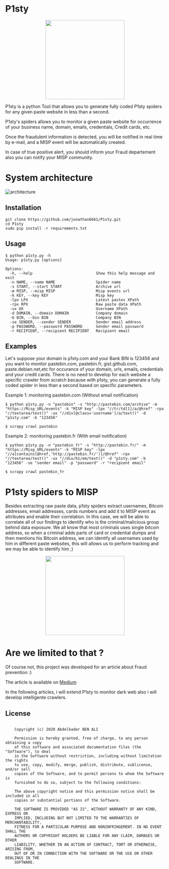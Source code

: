 # P1sty

<p align="center">
<img src="https://user-images.githubusercontent.com/37407314/89568417-2d109700-d81b-11ea-9f28-07f983bdcb14.PNG" height="250" />
</p>

P1sty is a python Tool that allows you to generate fully coded P1sty spiders 
for any given paste website in less than a second.

P1sty's spiders allows you to monitor a given paste website for occurrence of
 your business name, domain, emails, credentials, Credit cards, etc.

Once the fraudulent information is detected, you will be notified in real time
by e-mail, and a MISP event will be automatically created.

In case of true positive alert, you should inform your Fraud departement also
you can notify your MISP community.



# System architecture

![architecture](https://user-images.githubusercontent.com/37407314/89589782-470fa100-d83e-11ea-8030-ca1d97057eb5.png)


## Installation

~~~
git clone https://github.com/jonathan6661/P1sty.git
cd P1sty
sudo pip install -r requirements.txt
~~~


## Usage

~~~
$ python p1sty.py -h
Usage: p1sty.py [options]

Options:
  -h, --help                            Show this help message and exit
  -n NAME, --name NAME                  Spider name
  -s START, --start START               Archive url
  -m MISP, --misp MISP                  Misp events url
  -k KEY, --key KEY                     Misp key
  -lpx LPX                              Latest pastes XPath
  -rpx RPX                              Raw paste data XPath
  -ux UX                                Username XPath
  -d DOMAIN, --domain DOMAIN            Company domain
  -b BIN, --bin BIN                     Company BIN
  -se SENDER, --sender SENDER           Sender email address
  -p PASSWORD, --password PASSWORD      Sender email password
  -r RECIPIENT, --recipient RECIPIENT   Recipient email

~~~

## Examples

Let's suppose your domain is p1sty.com and your Bank BIN is 123456 and you want to monitor pastebin.com, pastebin.fr, gist.github.com, paste.debian.net,etc for occurance of your domain, urls, emails, credentials and your credit cards.
There is no need to develop for each website a specific crawler from scratch because with p1sty, you can generate a fully coded spider in less than a second based on specific parameters.

Example 1: monitoring pastebin.com (Without email notification)
~~~
$ python p1sty.py -n "pastebin" -s "http://pastebin.com/archive" -m "https://Misp_URL/events" -k "MISP key" -lpx "//tr/td[1]/a/@href" -rpx "//textarea/text()" -ux "//div[@class='username']/a/text()" -d "p1sty.com" -b "123456"

$ scrapy crawl pastebin 
~~~
Example 2: monitoring pastebin.fr (With email notification)

~~~
$ python p1sty.py -n "pastebin_fr" -s "http://pastebin.fr/" -m "https://Misp_URL/events" -k "MISP key" -lpx "//a[contains(@href,'http://pastebin.fr/')]/@href" -rpx "//textarea/text()" -ux "//div/h1/em/text()" -d "p1sty.com" -b "123456" -se "sender email" -p "password" -r "recipient email"

$ scrapy crawl pastebin_fr
~~~

# P1sty spiders to MISP
Besides extracting raw paste data, p1sty spiders extract usernames, Bitcoin addresses, email addresses, cards numbers and add it to MISP event as attributes and enable their correlation.
In this case, we will be able to correlate all of our findings to identify who is the criminal/malicious group behind data exposure.
We all know that most criminals uses single bitcoin address, so when a criminal adds parts of card or credential dumps and then mentions his Bitcoin address, we can identify all usernames used by him in different paste websites, this will allows us to perform tracking and we may be able to identify him ;)

<p align="center">
<img src="https://user-images.githubusercontent.com/37407314/89597019-d625b480-d850-11ea-9dce-d602df7899e7.PNG" height="250" />
</p>

# Are we limited to that ?

Of course not, this project was developed for an article about Fraud prevention :) 

The article is available on [Medium](https://medium.com/@jonathan.benalii/p1sty-for-fraud-prevention-18f8e122586?source=friends_link&sk=fac669a6ec9fa8b0c04372191e4d5e19)


In the following articles, i will extend P1sty to monitor dark web also i will develop intelligente crawlers.

## License

~~~

    Copyright (c) 2020 Abdelkader BEN ALI

    Permission is hereby granted, free of charge, to any person obtaining a copy
    of this software and associated documentation files (the "Software"), to deal
    in the Software without restriction, including without limitation the rights
    to use, copy, modify, merge, publish, distribute, sublicense, and/or sell
    copies of the Software, and to permit persons to whom the Software is
    furnished to do so, subject to the following conditions:

    The above copyright notice and this permission notice shall be included in all
    copies or substantial portions of the Software.

    THE SOFTWARE IS PROVIDED "AS IS", WITHOUT WARRANTY OF ANY KIND, EXPRESS OR
    IMPLIED, INCLUDING BUT NOT LIMITED TO THE WARRANTIES OF MERCHANTABILITY,
    FITNESS FOR A PARTICULAR PURPOSE AND NONINFRINGEMENT. IN NO EVENT SHALL THE
    AUTHORS OR COPYRIGHT HOLDERS BE LIABLE FOR ANY CLAIM, DAMAGES OR OTHER
    LIABILITY, WHETHER IN AN ACTION OF CONTRACT, TORT OR OTHERWISE, ARISING FROM,
    OUT OF OR IN CONNECTION WITH THE SOFTWARE OR THE USE OR OTHER DEALINGS IN THE
    SOFTWARE.
~~~

